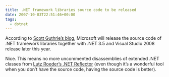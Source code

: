 ```yaml
---
title: .NET framework libraries source code to be released
date: 2007-10-03T22:51:46+00:00
tags:
  - dotnet
---
```

According to [Scott Guthrie&#8217;s blog][1], Microsoft will release the source code of .NET framework libraries together with .NET 3.5 and Visual Studio 2008 release later this year.

Nice. This means no more uncommented disassemblies of extended .NET classes from [Lutz Roeder&#8217;s .NET Reflector][2] (even though it&#8217;s a wonderful tool when you don&#8217;t have the source code, having the source code is better).

 [1]: http://weblogs.asp.net/scottgu/archive/2007/10/03/releasing-the-source-code-for-the-net-framework-libraries.aspx
 [2]: http://www.aisto.com/roeder/dotnet/